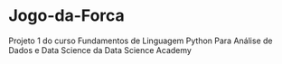 # Jogo-da-Forca
Projeto 1 do curso Fundamentos de Linguagem Python Para Análise de Dados e Data Science da Data Science Academy
